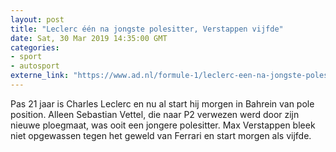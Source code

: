 ```yaml
---
layout: post
title: "Leclerc één na jongste polesitter, Verstappen vijfde"
date: Sat, 30 Mar 2019 14:35:00 GMT
categories: 
- sport 
- autosport 
externe_link: "https://www.ad.nl/formule-1/leclerc-een-na-jongste-polesitter-verstappen-vijfde~ac86f6089/"
---
```


Pas 21 jaar is Charles Leclerc en nu al start hij morgen in Bahrein van pole position. Alleen Sebastian Vettel, die naar P2 verwezen werd door zijn nieuwe ploegmaat, was ooit een jongere polesitter. Max Verstappen bleek niet opgewassen tegen het geweld van Ferrari en start morgen als vijfde.

